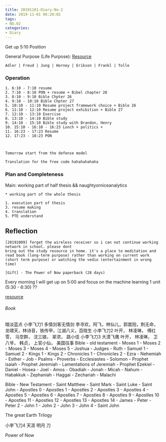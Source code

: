 ```yaml
---
title: 20191101-Diary-No-2
date: 2019-11-01 06:20:02
tags:
- NO.02
categories:
- Diary
---
```


Get up 5:10 Position 

General Purpose (Life Purpose):
[Resource](https://courses.lumenlearning.com/wsu-sandbox/chapter/neo-freudians-adler-erikson-jung-and-horney/)

	Adler | Freud | Jung | Horney | Erikson | Frankl | Tolle

### Operation
	1. 6:10 - 7:10 resume
	2. 7:10 - 8:10 PON + resume + Bibel chapter 26
	3. 8:10 - 9:10 Bible Chpter 26
	4. 9:10 - 10:10 Bible Chpter 27
	5. 10:10 - 11:10 Resume project framework choice + Bible 26
	6. 11:10 - 12:10 Resume project exhibition + Bible 27 
	7. 12:10 - 13:10 Exercise
	8. 13:10 - 14:10 Bible study
	9. 14:10 - 15:10 Bible study with Brandon, Henry
	10. 15:10 - 16:10 - 16:23 Lunch + politics + 
	11. 16:23 - 17:23 Resume 
	12. 17:23 - 18:23 PON



	Tomorrow start from the defense model 

	Translation for the free code hahahahahaha


### Plan and Completeness

Main: working part of half thesis && naughtyorniceanalytics

	* working part of the whole thesis
	
	1. execution part of thesis 
	3. resume making
	4. translation 
	5. PTE understand




## Reflection
	[20191009] forget the wireless receiver so i can not continue working network in school. please dont 
 	bring out the study resource in home. it's a place to meditation and read book (long-term purpose) rather than working on current work (short term purpose) or watching the vedio (entertainment in wrong time)

 	[Gift] - The Power of Now paperback (28 days)


Every morning I will get up on 5:00 and focus on the machine learning 1 unit (5:30 - 6:30) ??

[resource](http://www.ishenping.com/ArtInfo/967893.html)


###### Book

暗淡蓝点
小李飞刀1 多情剑客无情剑	李寻欢，阿飞，林仙儿，郭嵩阳，荆无命，龙啸天，林诗音，铁传甲，江湖八义，百晓生
小李飞刀2 	叶开， 林凌琳， 傅红雪， 马空群， 沈三娘， 翠浓， 路小佳
小李飞刀3	大漠飞鹰 叶开， 林凌琳， 卫八爷， 韩贞， 上官小仙， 
美国往事
Bible - old testament - Moses 1 - Moses 2 - Moses 3 - Moses 4 - Moses 5 - Joshua - Judges - Ruth - Samuel 1 - Samuel 2 - Kings 1 - Kings 2 - Chronicles 1 - Chronicles 2 - Ezra - Nehemiah - Esther - Job - Psalms - Proverbs - Ecclesiastes - Solomon - Prophet isaiah - Prophet Jeremiah - Lamentations of Jeremiah - Prophet Ezekiel - Daniel - Hosea - Joel - Amos - Obadiah - Jonah - Micah - Nahum - Habakkuk - Zephaniah - Haggai - Zechariah - Malachi

Bible - New Testament - Saint Matthew - Saint Mark - Saint Luke - Saint John - Apostles 0 - Apostles 1 -  Apostles 2 - Apostles 3 - Apostles 4 - Apostles 5 - Apostles 6 - Apostles 7 - Apostles 8 - Apostles 9 - Apostles 10 - Apostles 11 - Apostles 12 - Apostles 13 - Apostles 14 - James - Peter - Peter 2 - John 1 - John 2 - John 3 - John 4 - Saint John

The great Earth Trilogy

小李飞刀4 天涯 明月 刀

Power of Now
